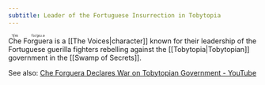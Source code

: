 ```yaml
---
subtitle: Leader of the Fortuguese Insurrection in Tobytopia
---
```


<ruby>Che<rt>ˈtʃeɪ</rt></ruby> <ruby>Forguera<rt>fɔɹˈgɛɹ.ə</rt></ruby> is a [[The Voices|character]] known for their leadership of the Fortuguese guerilla fighters rebelling against the [[Tobytopia|Tobytopian]] government in the [[Swamp of Secrets]].

See also: [Che Forguera Declares War on Tobytopian Government - YouTube](https://www.youtube.com/watch?v=m9Mk31BjK-Q)